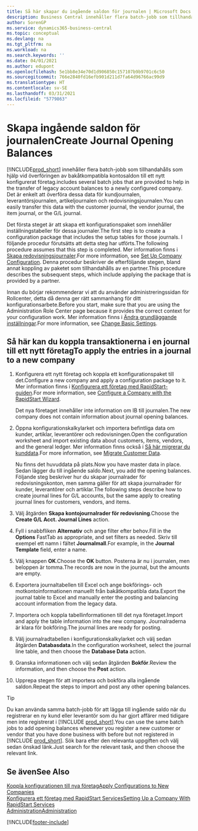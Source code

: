 ```yaml
---
title: Så här skapar du ingående saldon för journalen | Microsoft Docs
description: Business Central innehåller flera batch-jobb som tillhandahålls som hjälp vid överföringen av bakåtkompatibla kontosaldon till ett nykonfigurerat företag. Du kan enkelt överföra data med bokföring i journaler.
author: SorenGP
ms.service: dynamics365-business-central
ms.topic: conceptual
ms.devlang: na
ms.tgt_pltfrm: na
ms.workload: na
ms.search.keywords: ''
ms.date: 04/01/2021
ms.author: edupont
ms.openlocfilehash: 5e1bb8e34e70d1d906850c157107b9b9701c6c50
ms.sourcegitcommit: 766e2840fd16efb901d211d7fa64d96766ac99d9
ms.translationtype: HT
ms.contentlocale: sv-SE
ms.lasthandoff: 03/31/2021
ms.locfileid: "5779863"
---
```

# <a name="create-journal-opening-balances"></a><span data-ttu-id="4e731-104">Skapa ingående saldon för journalen</span><span class="sxs-lookup"><span data-stu-id="4e731-104">Create Journal Opening Balances</span></span>

[!INCLUDE[prod_short](includes/prod_short.md)] <span data-ttu-id="4e731-105">innehåller flera batch-jobb som tillhandahålls som hjälp vid överföringen av bakåtkompatibla kontosaldon till ett nytt konfigurerat företag.</span><span class="sxs-lookup"><span data-stu-id="4e731-105">includes several batch jobs that are provided to help in the transfer of legacy account balances to a newly configured company.</span></span> <span data-ttu-id="4e731-106">Det är enkelt att överföra dessa data för kundjournalen, leverantörsjournalen, artikeljournalen och redovisningsjournalen.</span><span class="sxs-lookup"><span data-stu-id="4e731-106">You can easily transfer this data with the customer journal, the vendor journal, the item journal, or the G/L journal.</span></span>

<span data-ttu-id="4e731-107">Det första steget är att skapa ett konfigurationspaket som innehåller inställningstabeller för dessa journaler.</span><span class="sxs-lookup"><span data-stu-id="4e731-107">The first step is to create a configuration package that includes the setup tables for those journals.</span></span> <span data-ttu-id="4e731-108">I följande procedur förutsätts att detta steg har utförts.</span><span class="sxs-lookup"><span data-stu-id="4e731-108">The following procedure assumes that this step is completed.</span></span> <span data-ttu-id="4e731-109">Mer information finns i [Skapa redovisningsjournaler](admin-set-up-company-configuration.md).</span><span class="sxs-lookup"><span data-stu-id="4e731-109">For more information, see [Set Up Company Configuration](admin-set-up-company-configuration.md).</span></span> <span data-ttu-id="4e731-110">Denna procedur beskriver de efterföljande stegen, bland annat koppling av paketet som tillhandahålls av en partner.</span><span class="sxs-lookup"><span data-stu-id="4e731-110">This procedure describes the subsequent steps, which include applying the package that is provided by a partner.</span></span>  

<span data-ttu-id="4e731-111">Innan du börjar rekommenderar vi att du använder administreringssidan för Rollcenter, detta då denna ger rätt sammanhang för ditt konfigurationsarbete.</span><span class="sxs-lookup"><span data-stu-id="4e731-111">Before you start, make sure that you are using the Administration Role Center page because it provides the correct context for your configuration work.</span></span> <span data-ttu-id="4e731-112">Mer information finns i [Ändra grundläggande inställningar](ui-change-basic-settings.md).</span><span class="sxs-lookup"><span data-stu-id="4e731-112">For more information, see [Change Basic Settings](ui-change-basic-settings.md).</span></span>

## <a name="to-apply-the-entries-in-a-journal-to-a-new-company"></a><span data-ttu-id="4e731-113">Så här kan du koppla transaktionerna i en journal till ett nytt företag</span><span class="sxs-lookup"><span data-stu-id="4e731-113">To apply the entries in a journal to a new company</span></span>

1. <span data-ttu-id="4e731-114">Konfigurera ett nytt företag och koppla ett konfigurationspaket till det.</span><span class="sxs-lookup"><span data-stu-id="4e731-114">Configure a new company and apply a configuration package to it.</span></span> <span data-ttu-id="4e731-115">Mer information finns i [Konfigurera ett företag med RapidStart-guiden](admin-how-to-configure-a-company-with-the-rapidstart-wizard.md).</span><span class="sxs-lookup"><span data-stu-id="4e731-115">For more information, see [Configure a Company with the RapidStart Wizard](admin-how-to-configure-a-company-with-the-rapidstart-wizard.md).</span></span>  

    <span data-ttu-id="4e731-116">Det nya företaget innehåller inte information om IB till journalen.</span><span class="sxs-lookup"><span data-stu-id="4e731-116">The new company does not contain information about journal opening balances.</span></span>  

2. <span data-ttu-id="4e731-117">Öppna konfigurationskalkylarket och importera befintliga data om kunder, artiklar, leverantörer och redovisningen.</span><span class="sxs-lookup"><span data-stu-id="4e731-117">Open the configuration worksheet and import existing data about customers, items, vendors, and the general ledger.</span></span> <span data-ttu-id="4e731-118">Mer information finns också i  [Så här migrerar du kunddata](admin-migrate-customer-data.md).</span><span class="sxs-lookup"><span data-stu-id="4e731-118">For more information, see [Migrate Customer Data](admin-migrate-customer-data.md).</span></span>  

    <span data-ttu-id="4e731-119">Nu finns det huvuddata på plats.</span><span class="sxs-lookup"><span data-stu-id="4e731-119">Now you have master data in place.</span></span> <span data-ttu-id="4e731-120">Sedan lägger du till ingående saldo.</span><span class="sxs-lookup"><span data-stu-id="4e731-120">Next, you add the opening balances.</span></span> <span data-ttu-id="4e731-121">Följande steg beskriver hur du skapar journalrader för redovisningskonton, men samma gäller för att skapa journalrader för kunder, leverantörer och artiklar.</span><span class="sxs-lookup"><span data-stu-id="4e731-121">The following steps describe how to create journal lines for G/L accounts, but the same apply to creating journal lines for customers, vendors, and items.</span></span>  
3. <span data-ttu-id="4e731-122">Välj åtgärden **Skapa kontojournalrader för redovisning**.</span><span class="sxs-lookup"><span data-stu-id="4e731-122">Choose the **Create G/L Acct. Journal Lines** action.</span></span>  
4. <span data-ttu-id="4e731-123">Fyll i snabbfliken **Alternativ** och ange filter efter behov.</span><span class="sxs-lookup"><span data-stu-id="4e731-123">Fill in the **Options** FastTab as appropriate, and set filters as needed.</span></span> <span data-ttu-id="4e731-124">Skriv till exempel ett namn i fältet **Journalmall**.</span><span class="sxs-lookup"><span data-stu-id="4e731-124">For example, in the **Journal Template** field, enter a name.</span></span>  
5. <span data-ttu-id="4e731-125">Välj knappen **OK**.</span><span class="sxs-lookup"><span data-stu-id="4e731-125">Choose the **OK** button.</span></span> <span data-ttu-id="4e731-126">Posterna är nu i journalen, men beloppen är tomma.</span><span class="sxs-lookup"><span data-stu-id="4e731-126">The records are now in the journal, but the amounts are empty.</span></span>  
6. <span data-ttu-id="4e731-127">Exportera journaltabellen till Excel och ange bokförings- och motkontoinformationen manuellt från bakåtkompatibla data.</span><span class="sxs-lookup"><span data-stu-id="4e731-127">Export the journal table to Excel and manually enter the posting and balancing account information from the legacy data.</span></span>
7. <span data-ttu-id="4e731-128">Importera och koppla tabellinformationen till det nya företaget.</span><span class="sxs-lookup"><span data-stu-id="4e731-128">Import and apply the table information into the new company.</span></span> <span data-ttu-id="4e731-129">Journalraderna är klara för bokföring.</span><span class="sxs-lookup"><span data-stu-id="4e731-129">The journal lines are ready for posting.</span></span>  
8. <span data-ttu-id="4e731-130">Välj journalradtabellen i konfigurationskalkylarket och välj sedan åtgärden **Databasdata**.</span><span class="sxs-lookup"><span data-stu-id="4e731-130">In the configuration worksheet, select the journal line table, and then choose the **Database Data** action.</span></span>  
9. <span data-ttu-id="4e731-131">Granska informationen och välj sedan åtgärden **Bokför**.</span><span class="sxs-lookup"><span data-stu-id="4e731-131">Review the information, and then choose the **Post** action.</span></span>  
10. <span data-ttu-id="4e731-132">Upprepa stegen för att importera och bokföra alla ingående saldon.</span><span class="sxs-lookup"><span data-stu-id="4e731-132">Repeat the steps to import and post any other opening balances.</span></span>  

> [!TIP]
> <span data-ttu-id="4e731-133">Du kan använda samma batch-jobb för att lägga till ingående saldo när du registrerar en ny kund eller leverantör som du har gjort affärer med tidigare men inte registrerat i [!INCLUDE [prod_short](includes/prod_short.md)].</span><span class="sxs-lookup"><span data-stu-id="4e731-133">You can use the same batch jobs to add opening balances whenever you register a new customer or vendor that you have done business with before but not registered in [!INCLUDE [prod_short](includes/prod_short.md)].</span></span> <span data-ttu-id="4e731-134">Sök bara efter den relevanta uppgiften och välj sedan önskad länk.</span><span class="sxs-lookup"><span data-stu-id="4e731-134">Just search for the relevant task, and then choose the relevant link.</span></span>

## <a name="see-also"></a><span data-ttu-id="4e731-135">Se även</span><span class="sxs-lookup"><span data-stu-id="4e731-135">See Also</span></span>

[<span data-ttu-id="4e731-136">Koppla konfigurationen till nya företag</span><span class="sxs-lookup"><span data-stu-id="4e731-136">Apply Configurations to New Companies</span></span>](admin-apply-configuration-to-new-companies.md)  
[<span data-ttu-id="4e731-137">Konfigurera ett företag med RapidStart Services</span><span class="sxs-lookup"><span data-stu-id="4e731-137">Setting Up a Company With RapidStart Services</span></span>](admin-set-up-a-company-with-rapidstart.md)  
[<span data-ttu-id="4e731-138">Administration</span><span class="sxs-lookup"><span data-stu-id="4e731-138">Administration</span></span>](admin-setup-and-administration.md)  


[!INCLUDE[footer-include](includes/footer-banner.md)]